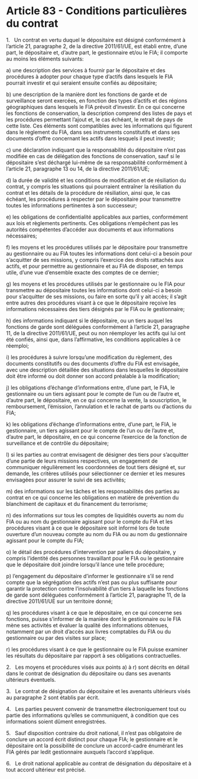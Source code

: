 # Article 83 - Conditions particulières du contrat


1.   Un contrat en vertu duquel le dépositaire est désigné conformément à l’article 21, paragraphe 2, de la directive 2011/61/UE, est établi entre, d’une part, le dépositaire et, d’autre part, le gestionnaire et/ou le FIA; il comporte au moins les éléments suivants:

a) une description des services à fournir par le dépositaire et des procédures à adopter pour chaque type d’actifs dans lesquels le FIA pourrait investir et qui seraient ensuite confiés au dépositaire;

b) une description de la manière dont les fonctions de garde et de surveillance seront exercées, en fonction des types d’actifs et des régions géographiques dans lesquels le FIA prévoit d’investir. En ce qui concerne les fonctions de conservation, la description comprend des listes de pays et les procédures permettant l’ajout et, le cas échéant, le retrait de pays de cette liste. Ces éléments sont compatibles avec les informations qui figurent dans le règlement du FIA, dans ses instruments constitutifs et dans ses documents d’offre concernant les actifs dans lesquels il peut investir;

c) une déclaration indiquant que la responsabilité du dépositaire n’est pas modifiée en cas de délégation des fonctions de conservation, sauf si le dépositaire s’est déchargé lui-même de sa responsabilité conformément à l’article 21, paragraphe 13 ou 14, de la directive 2011/61/UE;

d) la durée de validité et les conditions de modification et de résiliation du contrat, y compris les situations qui pourraient entraîner la résiliation du contrat et les détails de la procédure de résiliation, ainsi que, le cas échéant, les procédures à respecter par le dépositaire pour transmettre toutes les informations pertinentes à son successeur;

e) les obligations de confidentialité applicables aux parties, conformément aux lois et règlements pertinents. Ces obligations n’empêchent pas les autorités compétentes d’accéder aux documents et aux informations nécessaires;

f) les moyens et les procédures utilisés par le dépositaire pour transmettre au gestionnaire ou au FIA toutes les informations dont celui-ci a besoin pour s’acquitter de ses missions, y compris l’exercice des droits rattachés aux actifs, et pour permettre au gestionnaire et au FIA de disposer, en temps utile, d’une vue d’ensemble exacte des comptes de ce dernier;

g) les moyens et les procédures utilisés par le gestionnaire ou le FIA pour transmettre au dépositaire toutes les informations dont celui-ci a besoin pour s’acquitter de ses missions, ou faire en sorte qu’il y ait accès; il s’agit entre autres des procédures visant à ce que le dépositaire reçoive les informations nécessaires des tiers désignés par le FIA ou le gestionnaire;

h) des informations indiquant si le dépositaire, ou un tiers auquel les fonctions de garde sont déléguées conformément à l’article 21, paragraphe 11, de la directive 2011/61/UE, peut ou non réemployer les actifs qui lui ont été confiés, ainsi que, dans l’affirmative, les conditions applicables à ce réemploi;

i) les procédures à suivre lorsqu’une modification du règlement, des documents constitutifs ou des documents d’offre du FIA est envisagée, avec une description détaillée des situations dans lesquelles le dépositaire doit être informé ou doit donner son accord préalable à la modification;

j) les obligations d’échange d’informations entre, d’une part, le FIA, le gestionnaire ou un tiers agissant pour le compte de l’un ou de l’autre et, d’autre part, le dépositaire, en ce qui concerne la vente, la souscription, le remboursement, l’émission, l’annulation et le rachat de parts ou d’actions du FIA;

k) les obligations d’échange d’informations entre, d’une part, le FIA, le gestionnaire, un tiers agissant pour le compte de l’un ou de l’autre et, d’autre part, le dépositaire, en ce qui concerne l’exercice de la fonction de surveillance et de contrôle du dépositaire;

l) si les parties au contrat envisagent de désigner des tiers pour s’acquitter d’une partie de leurs missions respectives, un engagement de communiquer régulièrement les coordonnées de tout tiers désigné et, sur demande, les critères utilisés pour sélectionner ce dernier et les mesures envisagées pour assurer le suivi de ses activités;

m) des informations sur les tâches et les responsabilités des parties au contrat en ce qui concerne les obligations en matière de prévention du blanchiment de capitaux et du financement du terrorisme;

n) des informations sur tous les comptes de liquidités ouverts au nom du FIA ou au nom du gestionnaire agissant pour le compte du FIA et les procédures visant à ce que le dépositaire soit informé lors de toute ouverture d’un nouveau compte au nom du FIA ou au nom du gestionnaire agissant pour le compte du FIA;

o) le détail des procédures d’intervention par paliers du dépositaire, y compris l’identité des personnes travaillant pour le FIA ou le gestionnaire que le dépositaire doit joindre lorsqu’il lance une telle procédure;

p) l’engagement du dépositaire d’informer le gestionnaire s’il se rend compte que la ségrégation des actifs n’est pas ou plus suffisante pour garantir la protection contre l’insolvabilité d’un tiers à laquelle les fonctions de garde sont déléguées conformément à l’article 21, paragraphe 11, de la directive 2011/61/UE sur un territoire donné;

q) les procédures visant à ce que le dépositaire, en ce qui concerne ses fonctions, puisse s’informer de la manière dont le gestionnaire ou le FIA mène ses activités et évaluer la qualité des informations obtenues, notamment par un droit d’accès aux livres comptables du FIA ou du gestionnaire ou par des visites sur place;

r) les procédures visant à ce que le gestionnaire ou le FIA puisse examiner les résultats du dépositaire par rapport à ses obligations contractuelles.

2.   Les moyens et procédures visés aux points a) à r) sont décrits en détail dans le contrat de désignation du dépositaire ou dans ses avenants ultérieurs éventuels.

3.   Le contrat de désignation du dépositaire et les avenants ultérieurs visés au paragraphe 2 sont établis par écrit.

4.   Les parties peuvent convenir de transmettre électroniquement tout ou partie des informations qu’elles se communiquent, à condition que ces informations soient dûment enregistrées.

5.   Sauf disposition contraire du droit national, il n’est pas obligatoire de conclure un accord écrit distinct pour chaque FIA; le gestionnaire et le dépositaire ont la possibilité de conclure un accord-cadre énumérant les FIA gérés par ledit gestionnaire auxquels l’accord s’applique.

6.   Le droit national applicable au contrat de désignation du dépositaire et à tout accord ultérieur est précisé.
